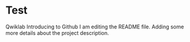 # Test
Qwiklab Introducing to Github
I am editing the README file. Adding some more details about the project description.
